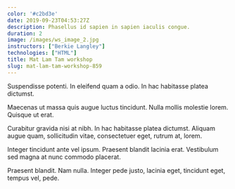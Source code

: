 ```yaml
---
color: '#c2bd3e'
date: 2019-09-23T04:53:27Z
description: Phasellus id sapien in sapien iaculis congue.
duration: 2
image: /images/ws_image_2.jpg
instructors: ["Berkie Langley"]
technologies: ["HTML"]
title: Mat Lam Tam workshop
slug: mat-lam-tam-workshop-859
---
```

Suspendisse potenti. In eleifend quam a odio. In hac habitasse platea dictumst.

Maecenas ut massa quis augue luctus tincidunt. Nulla mollis molestie lorem. Quisque ut erat.

Curabitur gravida nisi at nibh. In hac habitasse platea dictumst. Aliquam augue quam, sollicitudin vitae, consectetuer eget, rutrum at, lorem.

Integer tincidunt ante vel ipsum. Praesent blandit lacinia erat. Vestibulum sed magna at nunc commodo placerat.

Praesent blandit. Nam nulla. Integer pede justo, lacinia eget, tincidunt eget, tempus vel, pede.
